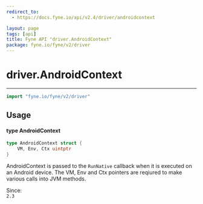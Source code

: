 ```yaml
---
redirect_to:
  - https://docs.fyne.io/api/v2.4/driver/androidcontext

layout: page
tags: [api]
title: Fyne API "driver.AndroidContext"
package: fyne.io/fyne/v2/driver
---
```

# driver.AndroidContext
---

```go
import "fyne.io/fyne/v2/driver"
```

## Usage

#### type AndroidContext

```go
type AndroidContext struct {
	VM, Env, Ctx uintptr
}
```

AndroidContext is passed to the `RunNative` callback when it is executed on an Android device. The VM, Env and Ctx pointers are reqiured to make various calls into JVM methods.


<div class="since">Since: <code>
2.3</code></div>
